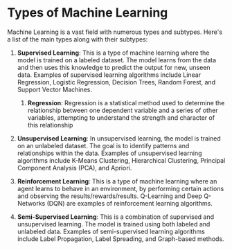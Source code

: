 # Types of Machine Learning

Machine Learning is a vast field with numerous types and subtypes. Here's a list of the main types along with their
subtypes:

1. **Supervised Learning**: This is a type of machine learning where the model is trained on a labeled dataset. The model
   learns from the data and then uses this knowledge to predict the output for new, unseen data. Examples of supervised
   learning algorithms include Linear Regression, Logistic Regression, Decision Trees, Random Forest, and Support Vector
   Machines.

   1. **Regression**: Regression is a statistical method used to determine the relationship between one dependent variable
      and a series of other variables, attempting to understand the strength and character of this relationship

2. **Unsupervised Learning**: In unsupervised learning, the model is trained on an unlabeled dataset. The goal is to identify
   patterns and relationships within the data. Examples of unsupervised learning algorithms include K-Means Clustering,
   Hierarchical Clustering, Principal Component Analysis (PCA), and Apriori.

3. **Reinforcement Learning**: This is a type of machine learning where an agent learns to behave in an environment, by
   performing certain actions and observing the results/rewards/results. Q-Learning and Deep Q-Networks (DQN) are examples
   of reinforcement learning algorithms.

4. **Semi-Supervised Learning**: This is a combination of supervised and unsupervised learning. The model is trained using both
   labeled and unlabeled data. Examples of semi-supervised learning algorithms include Label Propagation, Label Spreading,
   and Graph-based methods.



